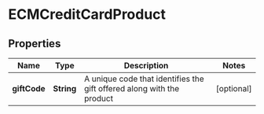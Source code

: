 # ECMCreditCardProduct

## Properties
Name | Type | Description | Notes
------------ | ------------- | ------------- | -------------
**giftCode** | **String** | A unique code that identifies the gift offered along with the product |  [optional]

